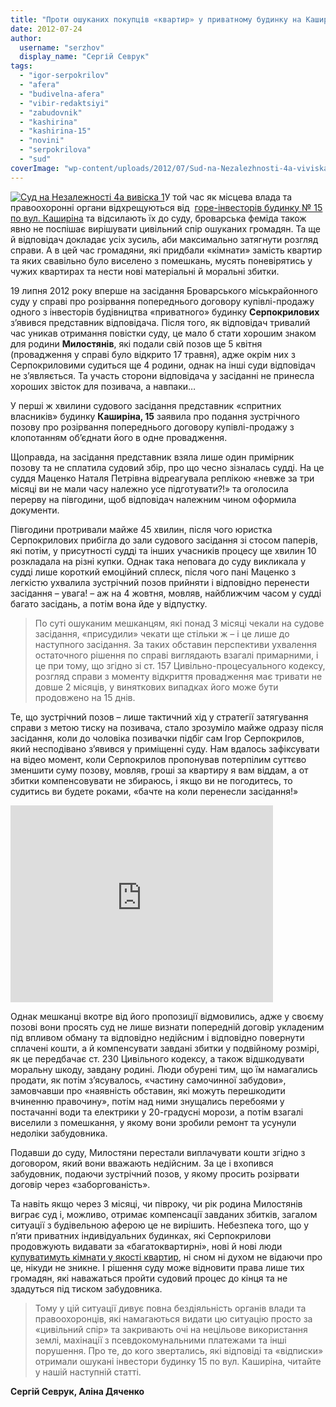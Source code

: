 ```yaml
---
title: "Проти ошуканих покупців «квартир» у приватному будинку на Каширіна подано зустрічний позов"
date: 2012-07-24
author: 
  username: "serzhov"
  display_name: "Сергій Севрук"
tags: 
  - "igor-serpokrilov"
  - "afera"
  - "budivelna-afera"
  - "vibir-redaktsiyi"
  - "zabudovnik"
  - "kashirina"
  - "kashirina-15"
  - "novini"
  - "serpokrilova"
  - "sud"
coverImage: "wp-content/uploads/2012/07/Sud-na-Nezalezhnosti-4a-viviska-1.jpg"
---
```


[![](https://mpz.brovary.org/wp-content/uploads/2012/07/Sud-na-Nezalezhnosti-4a-viviska-1.jpg "Суд на Незалежності 4а вивіска 1")](https://mpz.brovary.org/wp-content/uploads/2012/07/Sud-na-Nezalezhnosti-4a-viviska-1.jpg)У той час як місцева влада та правоохоронні органи відхрещуються від  [горе-інвесторів будинку № 15 по вул. Каширіна](https://mpz.brovary.org/budivelni-aferisti-prodayut-u-brovarah-kimnati-vlasnih-privatnih-budinkiv-yak-kvartiri/) та відсилають їх до суду, броварська феміда також явно не поспішає вирішувати цивільний спір ошуканих громадян. Та ще й відповідач докладає усіх зусиль, аби максимально затягнути розгляд справи. А в цей час громадяни, які придбали «кімнати» замість квартир та яких свавільно було виселено з помешкань, мусять поневірятись у чужих квартирах та нести нові матеріальні й моральні збитки.

19 липня 2012 року вперше на засідання Броварського міськрайонного суду у справі про розірвання попереднього договору купівлі-продажу одного з інвесторів будівництва «приватного» будинку **Серпокрилових** з’явився представник відповідача. Після того, як відповідач тривалий час уникав отримання повістки суду, це мало б стати хорошим знаком для родини **Милостянів**, які подали свій позов ще 5 квітня (провадження у справі було відкрито 17 травня), адже окрім них з Серпокриловими судиться ще 4 родини, однак на інші суди відповідач не з’являється. Та участь сторони відповідача у засіданні не принесла хороших звісток для позивача, а навпаки…

У перші ж хвилини судового засідання представник «спритних власників» будинку **Каширіна, 15** заявила про подання зустрічного позову про розірвання попереднього договору купівлі-продажу з клопотанням об’єднати його в одне провадження.

Щоправда, на засідання представник взяла лише один примірник позову та не сплатила судовий збір, про що чесно зізналась судді. На це суддя Маценко Наталя Петрівна відреагувала реплікою «невже за три місяці ви не мали часу належно усе підготувати?!» та оголосила перерву на півгодини, щоб відповідач належним чином оформила документи.

Півгодини протривали майже 45 хвилин, після чого юристка Серпокрилових прибігла до зали судового засідання зі стосом паперів, які потім, у присутності судді та інших учасників процесу ще хвилин 10 розкладала на різні купки. Однак така неповага до суду викликала у судді лише короткий емоційний сплеск, після чого пані Маценко з легкістю ухвалила зустрічний позов прийняти і відповідно перенести засідання – увага! – аж на 4 жовтня, мовляв, найближчим часом у судді багато засідань, а потім вона йде у відпустку.

> По суті ошуканим мешканцям, які понад 3 місяці чекали на судове засідання, «присудили» чекати ще стільки ж – і це лише до наступного засідання. За таких обставин перспективи ухвалення остаточного рішення по справі виглядають взагалі примарними, і це при тому, що згідно зі ст. 157 Цивільно-процесуального кодексу, розгляд справи з моменту відкриття провадження має тривати не довше 2 місяців, у виняткових випадках його може бути продовжено на 15 днів.

Те, що зустрічний позов – лише тактичний хід у стратегії затягування справи з метою тиску на позивача, стало зрозуміло майже одразу після засідання, коли до чоловіка позивачки підбіг сам Ігор Серпокрилов, який несподівано з’явився у приміщенні суду. Нам вдалось зафіксувати на відео момент, коли Серпокрилов пропонував потерпілим суттєво зменшити суму позову, мовляв, гроші за квартиру я вам віддам, а от збитки компенсовувати не збираюсь, і якщо ви не погодитесь, то судитись ви будете роками, «бачте на коли перенесли засідання!»

<iframe src="http://www.youtube.com/embed/5cuGOG1vYj8" frameborder="0" width="420" height="315"></iframe>

Однак мешканці вкотре від його пропозиції відмовились, адже у своєму позові вони просять суд не лише визнати попередній договір укладеним під впливом обману та відповідно недійсним і відповідно повернути сплачені кошти, а й компенсувати завдані збитки у подвійному розмірі, як це передбачає ст. 230 Цивільного кодексу, а також відшкодувати моральну шкоду, завдану родині. Люди обурені тим, що їм намагались продати, як потім з’ясувалось, «частину самочинної забудови», замовчавши про «наявність обставин, які можуть перешкодити вчиненню правочину», потім над ними знущались перебоями у постачанні води та електрики у 20-градусні морози, а потім взагалі виселили з помешкання, у якому вони зробили ремонт та усунули недоліки забудовника.

Подавши до суду, Милостяни перестали виплачувати кошти згідно з договором, який вони вважають недійсним. За це і вхопився забудовник, подаючи зустрічний позов, у якому просить розірвати договір через «заборгованість».

Та навіть якщо через 3 місяці, чи півроку, чи рік родина Милостянів виграє суд і, можливо, отримає компенсації завданих збитків, загалом ситуації з будівельною аферою це не вирішить. Небезпека того, що у п’яти приватних індивідуальних будинках, які Серпокрилови продовжують видавати за «багатоквартирні», нові й нові люди [купуватимуть кімнати у якості квартир](https://mpz.brovary.org/yak-vidrizniti-kvartiru-vid-kimnati-u-zhitlovomu-budinku-prodovzhennya-rozsliduvannya/), ні сном ні духом не відаючи про це, нікуди не зникне. І рішення суду може відновити права лише тих громадян, які наважаться пройти судовий процес до кінця та не здадуться під тиском забудовника.

> Тому у цій ситуації дивує повна бездіяльність органів влади та правоохоронців, які намагаються видати цю ситуацію просто за «цивільний спір» та закривають очі на нецільове використання землі, махінації з псевдокомунальними платежами та інші порушення. Про те, до кого звертались, які відповіді та «відписки» отримали ошукані інвестори будинку 15 по вул. Каширіна, читайте у нашій наступній статті.

**Сергій Севрук, Аліна Дяченко**
